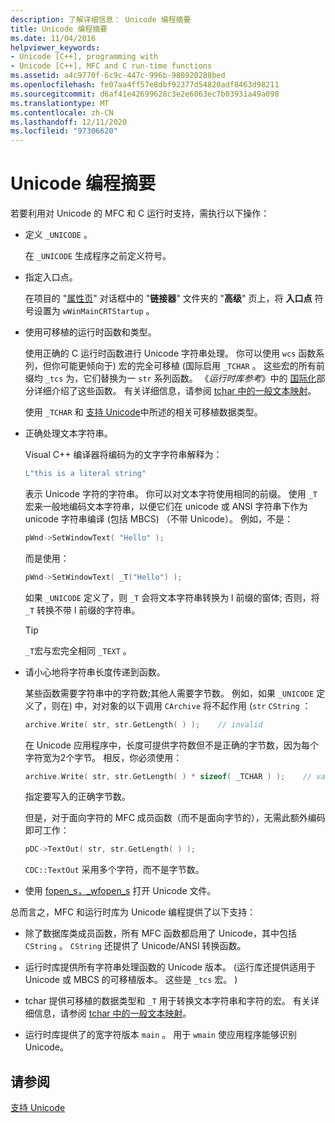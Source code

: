 ```yaml
---
description: 了解详细信息： Unicode 编程摘要
title: Unicode 编程摘要
ms.date: 11/04/2016
helpviewer_keywords:
- Unicode [C++], programming with
- Unicode [C++], MFC and C run-time functions
ms.assetid: a4c9770f-6c9c-447c-996b-980920288bed
ms.openlocfilehash: fe07aa4ff57e8dbf92377d54820adf8463d98211
ms.sourcegitcommit: d6af41e42699628c3e2e6063ec7b03931a49a098
ms.translationtype: MT
ms.contentlocale: zh-CN
ms.lasthandoff: 12/11/2020
ms.locfileid: "97306620"
---
```

# <a name="unicode-programming-summary"></a>Unicode 编程摘要

若要利用对 Unicode 的 MFC 和 C 运行时支持，需执行以下操作：

- 定义 `_UNICODE` 。

   在 `_UNICODE` 生成程序之前定义符号。

- 指定入口点。

   在项目的 "[属性页](../build/reference/property-pages-visual-cpp.md)" 对话框中的 "**链接器**" 文件夹的 "**高级**" 页上，将 **入口点** 符号设置为 `wWinMainCRTStartup` 。

- 使用可移植的运行时函数和类型。

   使用正确的 C 运行时函数进行 Unicode 字符串处理。 你可以使用 `wcs` 函数系列，但你可能更倾向于) 宏的完全可移植 (国际启用 `_TCHAR` 。 这些宏的所有前缀均 `_tcs` 为，它们替换为一 `str` 系列函数。 《*运行时库参考*》中的 [国际化](../c-runtime-library/internationalization.md)部分详细介绍了这些函数。 有关详细信息，请参阅 [tchar 中的一般文本映射](../text/generic-text-mappings-in-tchar-h.md)。

   使用 `_TCHAR` 和 [支持 Unicode](../text/support-for-unicode.md)中所述的相关可移植数据类型。

- 正确处理文本字符串。

   Visual C++ 编译器将编码为的文字字符串解释为：

    ```cpp
    L"this is a literal string"
    ```

   表示 Unicode 字符的字符串。 你可以对文本字符使用相同的前缀。 使用 `_T` 宏来一般地编码文本字符串，以便它们在 unicode 或 ANSI 字符串下作为 unicode 字符串编译 (包括 MBCS) （不带 Unicode）。 例如，不是：

    ```cpp
    pWnd->SetWindowText( "Hello" );
    ```

   而是使用：

    ```cpp
    pWnd->SetWindowText( _T("Hello") );
    ```

   如果 `_UNICODE` 定义了，则 `_T` 会将文本字符串转换为 l 前缀的窗体; 否则，将 `_T` 转换不带 l 前缀的字符串。

    > [!TIP]
    >  `_T`宏与宏完全相同 `_TEXT` 。

- 请小心地将字符串长度传递到函数。

   某些函数需要字符串中的字符数;其他人需要字节数。 例如，如果 `_UNICODE` 定义了，则在) 中，对对象的以下调用 `CArchive` 将不起作用 (`str` `CString` ：

    ```cpp
    archive.Write( str, str.GetLength( ) );    // invalid
    ```

   在 Unicode 应用程序中，长度可提供字符数但不是正确的字节数，因为每个字符宽为2个字节。 相反，你必须使用：

    ```cpp
    archive.Write( str, str.GetLength( ) * sizeof( _TCHAR ) );    // valid
    ```

   指定要写入的正确字节数。

   但是，对于面向字符的 MFC 成员函数（而不是面向字节的），无需此额外编码即可工作：

    ```cpp
    pDC->TextOut( str, str.GetLength( ) );
    ```

   `CDC::TextOut` 采用多个字符，而不是字节数。

- 使用 [fopen_s，_wfopen_s](../c-runtime-library/reference/fopen-s-wfopen-s.md) 打开 Unicode 文件。

总而言之，MFC 和运行时库为 Unicode 编程提供了以下支持：

- 除了数据库类成员函数，所有 MFC 函数都启用了 Unicode，其中包括 `CString` 。 `CString` 还提供了 Unicode/ANSI 转换函数。

- 运行时库提供所有字符串处理函数的 Unicode 版本。  (运行库还提供适用于 Unicode 或 MBCS 的可移植版本。 这些是 `_tcs` 宏。 ) 

- tchar 提供可移植的数据类型和 `_T` 用于转换文本字符串和字符的宏。 有关详细信息，请参阅 [tchar 中的一般文本映射](../text/generic-text-mappings-in-tchar-h.md)。

- 运行时库提供了的宽字符版本 `main` 。 用于 `wmain` 使应用程序能够识别 Unicode。

## <a name="see-also"></a>请参阅

[支持 Unicode](../text/support-for-unicode.md)
